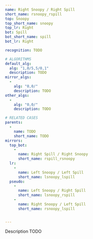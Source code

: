 ```yaml
---
name: Right Snoopy / Right Spill
short_name: rsnoopy_rspill
top: Snoopy
top_short_name: snoopy
top_lr: Right
bot: Spill
bot_short_name: spill
bot_lr: Right

recognition: TODO

# ALGORITHMS
default_alg:
  alg: "1,0/5,5/0,1"
  description: TODO
mirror_algs:
  -
    alg: "0,0/"
    description: TODO
other_algs:
  -
    alg: "0,0/"
    description: TODO

# RELATED CASES
parents:
  -
    name: TODO
    short_name: TODO
mirrors:
  top_bot:
    -
      name: Right Spill / Right Snoopy
      short_name: rspill_rsnoopy
  lr:
    -
      name: Left Snoopy / Left Spill
      short_name: lsnoopy_lspill
  pseudo:
    -
      name: Left Snoopy / Right Spill
      short_name: lsnoopy_rspill
    -
      name: Right Snoopy / Left Spill
      short_name: rsnoopy_lspill


---
```


Description TODO

